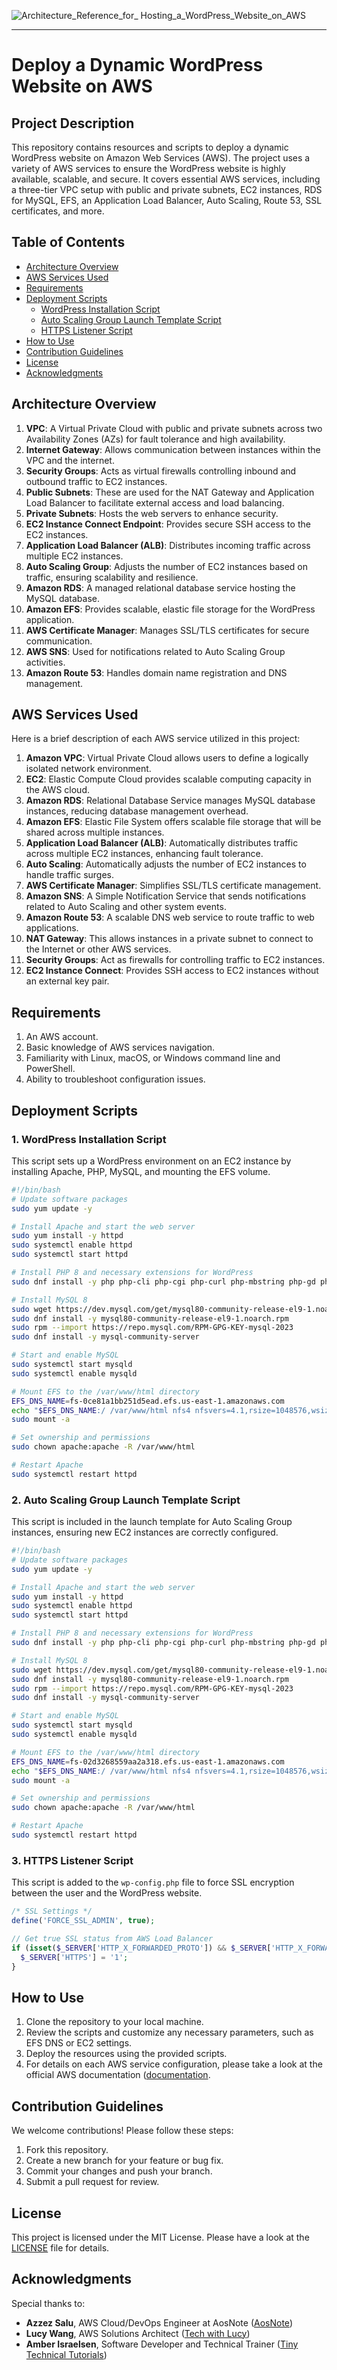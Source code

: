 ![Architecture_Reference_for_ Hosting_a_WordPress_Website_on_AWS](https://github.com/user-attachments/assets/da44aecc-dc12-412f-bd49-0b99ae53b965)

---
# **Deploy a Dynamic WordPress Website on AWS**


## **Project Description**
This repository contains resources and scripts to deploy a dynamic WordPress website on Amazon Web Services (AWS). The project uses a variety of AWS services to ensure the WordPress website is highly available, scalable, and secure. It covers essential AWS services, including a three-tier VPC setup with public and private subnets, EC2 instances, RDS for MySQL, EFS, an Application Load Balancer, Auto Scaling, Route 53, SSL certificates, and more.

## **Table of Contents**
- [Architecture Overview](#architecture-overview)
- [AWS Services Used](#aws-services-used)
- [Requirements](#requirements)
- [Deployment Scripts](#deployment-scripts)
  - [WordPress Installation Script](#wordpress-installation-script)
  - [Auto Scaling Group Launch Template Script](#auto-scaling-group-launch-template-script)
  - [HTTPS Listener Script](#https-listener-script)
- [How to Use](#how-to-use)
- [Contribution Guidelines](#contribution-guidelines)
- [License](#license)
- [Acknowledgments](#acknowledgments)

## **Architecture Overview**
1. **VPC**: A Virtual Private Cloud with public and private subnets across two Availability Zones (AZs) for fault tolerance and high availability.
2. **Internet Gateway**: Allows communication between instances within the VPC and the internet.
3. **Security Groups**: Acts as virtual firewalls controlling inbound and outbound traffic to EC2 instances.
4. **Public Subnets**: These are used for the NAT Gateway and Application Load Balancer to facilitate external access and load balancing.
5. **Private Subnets**: Hosts the web servers to enhance security.
6. **EC2 Instance Connect Endpoint**: Provides secure SSH access to the EC2 instances.
7. **Application Load Balancer (ALB)**: Distributes incoming traffic across multiple EC2 instances.
8. **Auto Scaling Group**: Adjusts the number of EC2 instances based on traffic, ensuring scalability and resilience.
9. **Amazon RDS**: A managed relational database service hosting the MySQL database.
10. **Amazon EFS**: Provides scalable, elastic file storage for the WordPress application.
11. **AWS Certificate Manager**: Manages SSL/TLS certificates for secure communication.
12. **AWS SNS**: Used for notifications related to Auto Scaling Group activities.
13. **Amazon Route 53**: Handles domain name registration and DNS management.

## **AWS Services Used**
Here is a brief description of each AWS service utilized in this project:

1. **Amazon VPC**: Virtual Private Cloud allows users to define a logically isolated network environment.
2. **EC2**: Elastic Compute Cloud provides scalable computing capacity in the AWS cloud.
3. **Amazon RDS**: Relational Database Service manages MySQL database instances, reducing database management overhead.
4. **Amazon EFS**: Elastic File System offers scalable file storage that will be shared across multiple instances.
5. **Application Load Balancer (ALB)**: Automatically distributes traffic across multiple EC2 instances, enhancing fault tolerance.
6. **Auto Scaling**: Automatically adjusts the number of EC2 instances to handle traffic surges.
7. **AWS Certificate Manager**: Simplifies SSL/TLS certificate management.
8. **Amazon SNS**: A Simple Notification Service that sends notifications related to Auto Scaling and other system events.
9. **Amazon Route 53**: A scalable DNS web service to route traffic to web applications.
10. **NAT Gateway**: This allows instances in a private subnet to connect to the Internet or other AWS services.
11. **Security Groups**: Act as firewalls for controlling traffic to EC2 instances.
12. **EC2 Instance Connect**: Provides SSH access to EC2 instances without an external key pair.

## **Requirements**
1. An AWS account.
2. Basic knowledge of AWS services navigation.
3. Familiarity with Linux, macOS, or Windows command line and PowerShell.
4. Ability to troubleshoot configuration issues.

## **Deployment Scripts**

### **1. WordPress Installation Script**

This script sets up a WordPress environment on an EC2 instance by installing Apache, PHP, MySQL, and mounting the EFS volume.

```bash
#!/bin/bash
# Update software packages
sudo yum update -y

# Install Apache and start the web server
sudo yum install -y httpd
sudo systemctl enable httpd
sudo systemctl start httpd

# Install PHP 8 and necessary extensions for WordPress
sudo dnf install -y php php-cli php-cgi php-curl php-mbstring php-gd php-mysqlnd php-gettext php-json php-xml php-fpm php-intl php-zip php-bcmath php-ctype php-fileinfo php-openssl php-pdo php-tokenizer

# Install MySQL 8
sudo wget https://dev.mysql.com/get/mysql80-community-release-el9-1.noarch.rpm
sudo dnf install -y mysql80-community-release-el9-1.noarch.rpm
sudo rpm --import https://repo.mysql.com/RPM-GPG-KEY-mysql-2023
sudo dnf install -y mysql-community-server

# Start and enable MySQL
sudo systemctl start mysqld
sudo systemctl enable mysqld

# Mount EFS to the /var/www/html directory
EFS_DNS_NAME=fs-0ce81a1bb251d5ead.efs.us-east-1.amazonaws.com
echo "$EFS_DNS_NAME:/ /var/www/html nfs4 nfsvers=4.1,rsize=1048576,wsize=1048576,hard,timeo=600,retrans=2 0 0" >> /etc/fstab
sudo mount -a

# Set ownership and permissions
sudo chown apache:apache -R /var/www/html

# Restart Apache
sudo systemctl restart httpd
```

### **2. Auto Scaling Group Launch Template Script**

This script is included in the launch template for Auto Scaling Group instances, ensuring new EC2 instances are correctly configured.

```bash
#!/bin/bash
# Update software packages
sudo yum update -y

# Install Apache and start the web server
sudo yum install -y httpd
sudo systemctl enable httpd
sudo systemctl start httpd

# Install PHP 8 and necessary extensions for WordPress
sudo dnf install -y php php-cli php-cgi php-curl php-mbstring php-gd php-mysqlnd php-gettext php-json php-xml php-fpm php-intl php-zip php-bcmath php-ctype php-fileinfo php-openssl php-pdo php-tokenizer

# Install MySQL 8
sudo wget https://dev.mysql.com/get/mysql80-community-release-el9-1.noarch.rpm
sudo dnf install -y mysql80-community-release-el9-1.noarch.rpm
sudo rpm --import https://repo.mysql.com/RPM-GPG-KEY-mysql-2023
sudo dnf install -y mysql-community-server

# Start and enable MySQL
sudo systemctl start mysqld
sudo systemctl enable mysqld

# Mount EFS to the /var/www/html directory
EFS_DNS_NAME=fs-02d3268559aa2a318.efs.us-east-1.amazonaws.com
echo "$EFS_DNS_NAME:/ /var/www/html nfs4 nfsvers=4.1,rsize=1048576,wsize=1048576,hard,timeo=600,retrans=2 0 0" >> /etc/fstab
sudo mount -a

# Set ownership and permissions
sudo chown apache:apache -R /var/www/html

# Restart Apache
sudo systemctl restart httpd
```

### **3. HTTPS Listener Script**

This script is added to the `wp-config.php` file to force SSL encryption between the user and the WordPress website.

```php
/* SSL Settings */
define('FORCE_SSL_ADMIN', true);

// Get true SSL status from AWS Load Balancer
if (isset($_SERVER['HTTP_X_FORWARDED_PROTO']) && $_SERVER['HTTP_X_FORWARDED_PROTO'] === 'https') {
  $_SERVER['HTTPS'] = '1';
}
```

## **How to Use**
1. Clone the repository to your local machine.
2. Review the scripts and customize any necessary parameters, such as EFS DNS or EC2 settings.
3. Deploy the resources using the provided scripts.
4. For details on each AWS service configuration, please take a look at the official AWS documentation ([documentation]( https://docs.aws.amazon.com/).
   
## **Contribution Guidelines**
We welcome contributions! Please follow these steps:
1. Fork this repository.
2. Create a new branch for your feature or bug fix.
3. Commit your changes and push your branch.
4. Submit a pull request for review.

## **License**
This project is licensed under the MIT License. Please have a look at the [LICENSE](LICENSE) file for details.

## **Acknowledgments**
Special thanks to:
- **Azzez Salu**, AWS Cloud/DevOps Engineer at AosNote ([AosNote](https://www.aosnote.com))
- **Lucy Wang**, AWS Solutions Architect ([Tech with Lucy](https://www.youtube.com/@TechwithLucy))
- **Amber Israelsen**, Software Developer and Technical Trainer ([Tiny Technical Tutorials](https://www.youtube.com/@TinyTechnicalTutorials))
